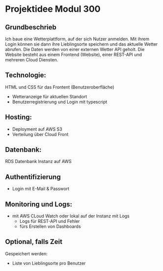 # Projektidee Modul 300

## Grundbeschrieb

Ich baue eine Wetterplattform, auf der sich Nutzer anmelden. Mit ihrem Login können sie dann ihre Lieblingsorte speichern und das aktuelle Wetter abrufen. Die Daten werden von einer externen Wetter API geholt. 
Die Website besteht aus einem Frontend (Website), einer REST-API und mehreren Cloud Diensten. 

## Technologie:

HTML und CSS für das Frontent (Benutzeroberfläche)

- Wetteranzeige für aktuellen Standort 
- Benutzerregistrierung und Login mit typescript

## Hosting:
- Deployment auf AWS S3
- Verteilung über Cloud Front


## Datenbank: 

RDS Datenbank Instanz auf AWS



## Authentifizierung

- Login mit E-Mail & Passwort 



## Monitoring und Logs:

- mit AWS CLoud Watch oder lokal auf der Instanz mit Logs
    - Logs für REST-API und Fehler
    - fürs Erstellen von Dashboards


## Optional, falls Zeit
Gespeichert werden:

- Liste von Lieblingsorte pro Benutzer